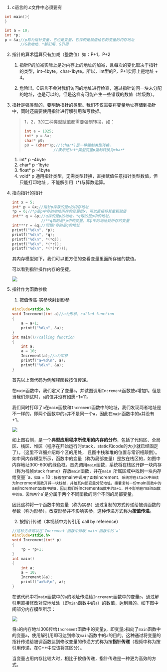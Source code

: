 1. c语言的.c文件中必须要有

```c
int main(){
}
```

```c
int a = 10;
int *p;
p = &a;//p称为指针变量，它也是变量，它存的是赋值给它的变量的内存地址
       //&取地址、*解引用、&引用
```

2. 指针的算术运算只有加减（整数值）如：P+1，P+2

   1. 指针P的加减实际上是对内存上的地址的加减，且每次的变化取决于指针的类型，int-4byte，char-1byte。所以，int型的P，P+1实际上是地址 + 4。

   1. 危险!!!。C语言不会对我们访问的地址进行检查，通过指针访问一块未分配的地址，也是可以的，但是这样有可能产生一些错误的数值（垃圾数）。

3. 指针是强类型的，要明确指针的类型。我们不仅需要将变量地址存储到指针中，同时还需要使用指针进行解引用和写数据。

   > 1，2，3的三种类型赋值都需要强制转换，如：
   >
   > ```c
   > int a = 1025;
   > int* p = &a; 
   > char* p0; 
   > p0 = (char*)p;//(char*)是一种强制类型转换，
   >              //表示把int*类型变量p强制转换为char*
   > ```

   1. int* p -4byte
   2. char* p -1byte
   3. float* p -4byte
   4. void* p 通用指针类型，无需类型转换，直接赋值任意指针类型数值，但只能打印地址 ，不能解引用（*)与算数运算。

4. 指向指针的指针

   ```c
   int x = 5;
   int* p = &x;//指针p存放的是x的内存地址
   *p = 6;//*p是p中存的地址所存的变量即x，可以直接将其重新赋值
   int** q = &p;//q存的是p的地址，*q取的是p中的地址，
                //**q取的是*p中的变量，即p中的地址处所存的变量
   int***r = &q;//同理r存的是q的地址
   printf("%d\n", *p); 
   printf("%d\n", *q); 
   printf("%d\n", *(*q)); 
   printf("%d\n", *(*r)); 
   printf("%d\n", *(*(*r))); 
   ```

   其内存模型如下，我们可以更方便的查看变量里面所存储的数值。

   可以看到指针操作内存的便捷。

   ![](https://img-blog.csdnimg.cn/451428ac969345b3b9bcdc9dde845625.png?x-oss-process=image/watermark,type_d3F5LXplbmhlaQ,shadow_50,text_Q1NETiBAemhhc2h1bmcwMDE=,size_20,color_FFFFFF,t_70,g_se,x_16)

5. 指针作为函数参数

   1. 按值传递-实参映射到形参

   ```c
   #include<stdio.h>
   void Increment(int a)//a为形参，called function
   {
       a = a+1;
       printf("%d\n", &a);
   }
   int main()//calling function
   {
       int a;
       a = 10;
       Increment(a);//a为实参
       printf("a=%d\n", a);
       printf("%d\n", &a);
   }
   ```

   首先以上面代码为例解释函数按值传递。

   在`main`函数中，我们定义了变量`a`，并试图调用`Increment`函数使`a`增加1。但是当我们测试时，`a`的值并没有如愿+1=11。

   我们同时打印了`a`在`main`函数和`Increment`函数中的地址，我们发现两者地址是不一样的，即两个函数中的`a`并不是同一个`a`，因此在`main`函数中的`a`并没有+1。

   ![](https://img-blog.csdnimg.cn/07ce5d82932644bc811f2a7400c076b2.png?x-oss-process=image/watermark,type_d3F5LXplbmhlaQ,shadow_50,text_Q1NETiBAemhhc2h1bmcwMDE=,size_20,color_FFFFFF,t_70,g_se,x_16)

   如上图右侧，是一个**典型应用程序所使用的内存的分布**，包括了代码区、全局区、栈区、堆区（程序在开始运行时stack，static和code的大小就已经固定了）。（这里不详细介绍每个区的用处， 且图中栈和堆的位置与常识相颠倒）。如中间内存模型所示，函数中的变量（称为局部变量）是放在栈区的，如图中内存地址300-600的绿色框。首先调用`main`函数，系统将在栈区开辟一块内存（称为栈帧stack frame）存放`main`函数，并在`main `所属区域中找到一块内存给变量``a`，如`a = 10`；接着在`main`中调用了函数`Increment`，系统将在stack中继续为`Increment`函数开辟一块栈帧，并给其内部变量分配地址，接着复制一份`main`函数中的`a`到`Increment`函数中的`a`，因此我们将`Increment`函数中的`a`+1，并不影响在`main`函数中的`a`，因为两个`a`是分属于两个不同函数的两个不同的局部变量。

   因此这种将一个函数中的变量（称为实参）通过复制的方式传递给被调函数的参数（称为形参），改变形参并不影响实参，这种传递方式称为**按值传递**。

   2. 按指针传递（本视频中为传引用 call by reference）

   ```c
   //这种方法可以在`Increment`函数中修改`main`函数中的`a`
   #include<stdio.h>
   void Increment(int* p)
   {
       *p = *p+1;
   }
   int main()
   {
       int a;
       a = 10;
       Increment(&a);
       printf("a=%d\n", a);
   }
   ```

   在该代码中将`main`函数中的`a`的地址传递给`Increment`函数中的变量`p`，通过解引用直接修改对应地址处（即`mian`函数中的`a`）的数值，达到目的。如下图中间部分内存模型所示：

   ![](https://img-blog.csdnimg.cn/ce26004476244b3f86c3f592508021d4.png?x-oss-process=image/watermark,type_d3F5LXplbmhlaQ,shadow_50,text_Q1NETiBAemhhc2h1bmcwMDE=,size_20,color_FFFFFF,t_70,g_se,x_16)

   将`a`的内存地址308传给`Increment`函数中的变量`p`，即变量`p`指向了`main`函数中的变量`a`，使用解引用即可达到修改`main`函数中的`a`的目的。这种通过将变量的指针传递给被调函数达到修改变量的传递方式称为按**指针传递**（视频中称为按引用传递，在C++中应该将其区分）。

   当变量占用内存比较大时，相比于按值传递，指针传递是一种更为高效的方式。

